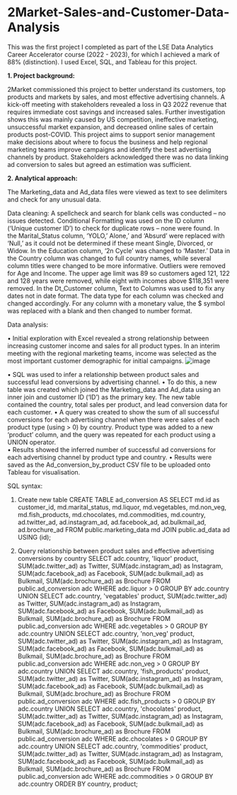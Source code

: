 # 2Market-Sales-and-Customer-Data-Analysis
This was the first project I completed as part of the LSE Data Analytics Career Accelerator course (2022 - 2023), for which I achieved a mark of 88% (distinction). I used Excel, SQL, and Tableau for this project. 

**1. Project background:** 

2Market commissioned this project to better understand its customers, top products and markets by sales, and most effective advertising channels. A kick-off meeting with stakeholders revealed a loss in Q3 2022 revenue that requires immediate cost savings and increased sales. Further investigation shows this was mainly caused by US competition, ineffective marketing, unsuccessful market expansion, and decreased online sales of certain products post-COVID. This project aims to support senior management make decisions about where to focus the business and help regional marketing teams improve campaigns and identify the best advertising channels by product. Stakeholders acknowledged there was no data linking ad conversion to sales but agreed an estimation was sufficient.

**2. Analytical approach:**  

The Marketing_data and Ad_data files were viewed as text to see delimiters and check for any unusual data.
 
Data cleaning:
A spellcheck and search for blank cells was conducted – no issues detected. 
Conditional Formatting was used on the ID column (‘Unique customer ID’) to check for duplicate rows – none were found. 
In the Marital_Status column, ‘YOLO,’ Alone,’ and ‘Absurd’ were replaced with ‘Null,’ as it could not be determined if these meant Single, Divorced, or Widow. 
In the Education column, ‘2n Cycle’ was changed to ‘Master.’
Data in the Country column was changed to full country names, while several column titles were changed to be more informative. 
Outliers were removed for Age and Income. The upper age limit was 89 so customers aged 121, 122 and 128 years were removed, while eight with incomes above $118,351 were removed. 
In the Dt_Customer column, Text to Columns was used to fix any dates not in date format.
The data type for each column was checked and changed accordingly. For any column with a monetary value, the $ symbol was replaced with a blank and then changed to number format.

Data analysis:

•	Initial exploration with Excel revealed a strong relationship between increasing customer income and sales for all product types. In an interim meeting with the regional marketing teams, income was selected as the most important customer demographic for initial campaigns.
![image](https://github.com/kittyg80/2Market-Sales-and-Customer-Data-Analysis/assets/116217853/03b83527-9599-4cb2-859b-f687e7e0efe9)

•	SQL was used to infer a relationship between product sales and successful lead conversions by advertising channel. 
•	To do this, a new table was created which joined the Marketing_data and Ad_data using an inner join and customer ID (‘ID’) as the primary key. The new table contained the country, total sales per product, and lead conversion data for each customer. 
•	A query was created to show the sum of all successful conversions for each advertising channel  when there were sales of each product type (using > 0) by country. Product type was added to a new ‘product’ column, and the query was repeated for each product using a UNION operator.  
•	Results showed the inferred number of successful ad conversions for each advertising channel by product type and country.
•	Results were saved as the Ad_conversion_by_product CSV file to be uploaded onto Tableau for visualisation.

SQL syntax:

1.	Create new table 
CREATE TABLE ad_conversion AS
SELECT md.id as customer_id, md.marital_status, md.liquor, md.vegetables, md.non_veg, md.fish_products, 
md.chocolates, md.commodities, md.country, ad.twitter_ad, ad.instagram_ad, ad.facebook_ad, ad.bulkmail_ad, ad.brochure_ad
FROM public.marketing_data md
JOIN public.ad_data ad
USING (id);

2.	Query relationship between product sales and effective advertising conversions by country 
SELECT adc.country, 'liquor' product, SUM(adc.twitter_ad) as Twitter, SUM(adc.instagram_ad) as Instagram, 
SUM(adc.facebook_ad) as Facebook, SUM(adc.bulkmail_ad) as Bulkmail, SUM(adc.brochure_ad) as Brochure
FROM public.ad_conversion adc
WHERE adc.liquor > 0
GROUP BY adc.country
UNION
SELECT adc.country, 'vegatables' product, SUM(adc.twitter_ad) as Twitter, SUM(adc.instagram_ad) as Instagram, 
SUM(adc.facebook_ad) as Facebook, SUM(adc.bulkmail_ad) as Bulkmail, SUM(adc.brochure_ad) as Brochure
FROM public.ad_conversion adc
WHERE adc.vegetables > 0
GROUP BY adc.country
UNION
SELECT adc.country, 'non_veg' product, SUM(adc.twitter_ad) as Twitter, SUM(adc.instagram_ad) as Instagram, 
SUM(adc.facebook_ad) as Facebook, SUM(adc.bulkmail_ad) as Bulkmail, SUM(adc.brochure_ad) as Brochure
FROM public.ad_conversion adc
WHERE adc.non_veg > 0
GROUP BY adc.country
UNION
SELECT adc.country, 'fish_products' product, SUM(adc.twitter_ad) as Twitter, SUM(adc.instagram_ad) as Instagram, 
SUM(adc.facebook_ad) as Facebook, SUM(adc.bulkmail_ad) as Bulkmail, SUM(adc.brochure_ad) as Brochure
FROM public.ad_conversion adc
WHERE adc.fish_products > 0
GROUP BY adc.country
UNION
SELECT adc.country, 'chocolates' product, SUM(adc.twitter_ad) as Twitter, SUM(adc.instagram_ad) as Instagram, 
SUM(adc.facebook_ad) as Facebook, SUM(adc.bulkmail_ad) as Bulkmail, SUM(adc.brochure_ad) as Brochure
FROM public.ad_conversion adc
WHERE adc.chocolates > 0
GROUP BY adc.country
UNION
SELECT adc.country, 'commodities' product, SUM(adc.twitter_ad) as Twitter, SUM(adc.instagram_ad) as Instagram, 
SUM(adc.facebook_ad) as Facebook, SUM(adc.bulkmail_ad) as Bulkmail, SUM(adc.brochure_ad) as Brochure
FROM public.ad_conversion adc
WHERE adc.commodities > 0
GROUP BY adc.country
ORDER BY country, product;

